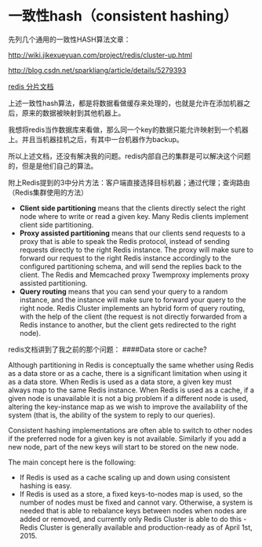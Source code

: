 # 一致性hash（consistent hashing）

先列几个通用的一致性HASH算法文章：

http://wiki.jikexueyuan.com/project/redis/cluster-up.html

http://blog.csdn.net/sparkliang/article/details/5279393

[redis 分片文档](http://redis.io/topics/partitioning)

上述一致性hash算法，都是将数据看做缓存来处理的，也就是允许在添加机器之后，原来的数据被映射到其他机器上。

我想将redis当作数据库来看做，那么同一个key的数据只能允许映射到一个机器上。并且当机器挂机之后，有其中一台机器作为backup。

所以上述文档，还没有解决我的问题。redis内部自己的集群是可以解决这个问题的，但是是他们自己的算法。

附上Redis提到的3中分片方法：客户端直接选择目标机器；通过代理；查询路由（Redis集群使用的方法）

* **Client side partitioning** means that the clients directly select the right node where to write or read a given key. Many Redis clients implement client side partitioning.
* **Proxy assisted partitioning** means that our clients send requests to a proxy that is able to speak the Redis protocol, instead of sending requests directly to the right Redis instance. The proxy will make sure to forward our request to the right Redis instance accordingly to the configured partitioning schema, and will send the replies back to the client. The Redis and Memcached proxy Twemproxy implements proxy assisted partitioning.
* **Query routing** means that you can send your query to a random instance, and the instance will make sure to forward your query to the right node. Redis Cluster implements an hybrid form of query routing, with the help of the client (the request is not directly forwarded from a Redis instance to another, but the client gets redirected to the right node).


redis文档讲到了我之前的那个问题：
####Data store or cache?

Although partitioning in Redis is conceptually the same whether using Redis as a data store or as a cache, there is a significant limitation when using it as a data store. When Redis is used as a data store, a given key must always map to the same Redis instance. When Redis is used as a cache, if a given node is unavailable it is not a big problem if a different node is used, altering the key-instance map as we wish to improve the availability of the system (that is, the ability of the system to reply to our queries).

Consistent hashing implementations are often able to switch to other nodes if the preferred node for a given key is not available. Similarly if you add a new node, part of the new keys will start to be stored on the new node.

The main concept here is the following:

* If Redis is used as a cache scaling up and down using consistent hashing is easy.
* If Redis is used as a store, a fixed keys-to-nodes map is used, so the number of nodes must be fixed and cannot vary. Otherwise, a system is needed that is able to rebalance keys between nodes when nodes are added or removed, and currently only Redis Cluster is able to do this - Redis Cluster is generally available and production-ready as of April 1st, 2015.


